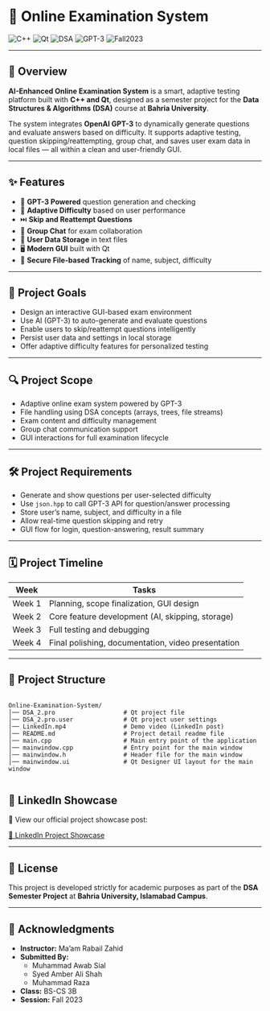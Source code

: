 


# 🧠  Online Examination System

![C++](https://img.shields.io/badge/Language-C++-blue?logo=c%2B%2B)
![Qt](https://img.shields.io/badge/Framework-Qt-brightgreen?logo=qt)
![DSA](https://img.shields.io/badge/Course-DSA-orange)
![GPT-3](https://img.shields.io/badge/AI-GPT--3-green?logo=openai)
![Fall2023](https://img.shields.io/badge/Session-Fall%202023-informational)

---

## 📌 Overview

**AI-Enhanced Online Examination System** is a smart, adaptive testing platform built with **C++ and Qt**, designed as a semester project for the **Data Structures & Algorithms (DSA)** course at **Bahria University**.

The system integrates **OpenAI GPT-3** to dynamically generate questions and evaluate answers based on difficulty. It supports adaptive testing, question skipping/reattempting, group chat, and saves user exam data in local files — all within a clean and user-friendly GUI.

---

## ✨ Features

- 🧠 **GPT-3 Powered** question generation and checking
- 🔄 **Adaptive Difficulty** based on user performance
- ⏭️ **Skip and Reattempt Questions**
- 💬 **Group Chat** for exam collaboration
- 📁 **User Data Storage** in text files
- 🖥️ **Modern GUI** built with Qt
- 🔐 **Secure File-based Tracking** of name, subject, difficulty

---

## 🧱 Project Goals

- Design an interactive GUI-based exam environment  
- Use AI (GPT-3) to auto-generate and evaluate questions  
- Enable users to skip/reattempt questions intelligently  
- Persist user data and settings in local storage  
- Offer adaptive difficulty features for personalized testing  

---

## 🔍 Project Scope

- Adaptive online exam system powered by GPT-3  
- File handling using DSA concepts (arrays, trees, file streams)  
- Exam content and difficulty management  
- Group chat communication support  
- GUI interactions for full examination lifecycle  

---

## 🛠️ Project Requirements

- Generate and show questions per user-selected difficulty  
- Use `json.hpp` to call GPT-3 API for question/answer processing  
- Store user’s name, subject, and difficulty in a file  
- Allow real-time question skipping and retry  
- GUI flow for login, question-answering, result summary  

---

## 🗓️ Project Timeline

| Week      | Tasks                                              |
|-----------|----------------------------------------------------|
| Week 1    | Planning, scope finalization, GUI design           |
| Week 2    | Core feature development (AI, skipping, storage)   |
| Week 3    | Full testing and debugging                         |
| Week 4    | Final polishing, documentation, video presentation |

---

## 📁 Project Structure

```

Online-Examination-System/
│── DSA_2.pro                   # Qt project file
│── DSA_2.pro.user              # Qt project user settings
│── LinkedIn.mp4                # Demo video (LinkedIn post)
│── README.md                   # Project detail readme file
│── main.cpp                    # Main entry point of the application
│── mainwindow.cpp              # Entry point for the main window
│── mainwindow.h                # Header file for the main window
│── mainwindow.ui               # Qt Designer UI layout for the main window


```


## 📢 LinkedIn Showcase
🚀 View our official project showcase post:

[🔗 LinkedIn Project Showcase](https://shorturl.at/oZlV8)

---

## 📜 License

This project is developed strictly for academic purposes as part of the **DSA Semester Project** at **Bahria University, Islamabad Campus**.

---

## 🙌 Acknowledgments

- **Instructor:** Ma’am Rabail Zahid  
- **Submitted By:**
  - Muhammad Awab Sial
  - Syed Amber Ali Shah 
  - Muhammad Raza
- **Class:** BS-CS 3B  
- **Session:** Fall 2023  
